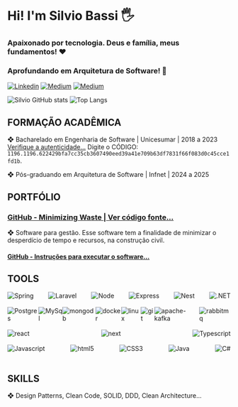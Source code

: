 # Hi! I'm Silvio Bassi 🖐️

### Apaixonado por tecnologia. Deus e família, meus fundamentos! ❤️

### Aprofundando em Arquitetura de Software! 📘

[![Linkedin](https://img.shields.io/badge/LinkedIn-0077B5?style=for-the-badge&logo=linkedin&logoColor=white)](https://www.linkedin.com/in/silvio-bassi/)
[![Medium](https://img.shields.io/badge/Medium-00AB6C?style=for-the-badge&logo=medium&logoColor=white)](https://medium.com/@silviobassi)
[![Medium](https://img.shields.io/badge/Gmail-D14836?style=for-the-badge&logo=gmail&logoColor=white)](mailto:silviobassi2@gmail.com)

![Silvio GitHub stats](https://github-readme-stats.vercel.app/api?username=silviobassi&show_icons=true&theme=dracula)
![Top Langs](https://github-readme-stats.vercel.app/api/top-langs/?username=silviobassi&hide_progress=false&theme=dracula&layout=compact)

## FORMAÇÃO ACADÊMICA

❖ Bacharelado em Engenharia de Software | Unicesumar | 2018 a 2023<br/>
[Verifique a autenticidade...](https://www.unicesumar.edu.br/valida-diploma/) 
Digite o CÓDIGO: `1196.1196.622429bfa7cc35cb3607490eed39a41e709b63df7831f66f083d0c45cce1fd1b`.

❖ Pós-graduando em Arquitetura de Software | Infnet | 2024 a 2025<br/>

## PORTFÓLIO

### [GitHub - Minimizing Waste | Ver código fonte...](https://github.com/silviobassi/minimizing)

❖ Software para gestão. Esse software tem a finalidade de minimizar o desperdício de tempo e recursos, na construção civil.

#### [GitHub - Instruções para executar o software...](https://github.com/silviobassi/minimizing-executables)

## TOOLS

<div style="display: flex; justify-content:space-between;">
    <img align="center" src="https://img.shields.io/badge/Spring-6DB33F?style=for-the-badge&logo=spring&logoColor=white" alt="Spring">
    <img align="center" src="https://img.shields.io/badge/Laravel-FF2D20?style=for-the-badge&logo=laravel&logoColor=white" alt="Laravel">
    <img align="center" src="https://img.shields.io/badge/Node%20js-339933?style=for-the-badge&logo=nodedotjs&logoColor=white" alt="Node">
    <img align="center" src="https://img.shields.io/badge/Express%20js-000000?style=for-the-badge&logo=express&logoColor=white" alt="Express">
    <img align="center" src="https://img.shields.io/badge/nestjs-E0234E?style=for-the-badge&logo=nestjs&logoColor=white" alt="Nest">
 <img align="center" src="https://img.shields.io/badge/.NET-512BD4?style=for-the-badge&logo=dotnet&logoColor=white" alt=".NET">
    
</div></br>
<div style="display: flex; justify-content:space-between;">
    <img align="center" src="https://img.shields.io/badge/PostgreSQL-316192?style=for-the-badge&logo=postgresql&logoColor=white" alt="Postgres">
    <img align="center" src="https://img.shields.io/badge/MySQL-005C84?style=for-the-badge&logo=mysql&logoColor=white" alt="MySql">
    <img align="center" src="https://img.shields.io/badge/MongoDB-4EA94B?style=for-the-badge&logo=mongodb&logoColor=white" alt="mongodb">
    <img align="center" src="https://img.shields.io/badge/Docker-2CA5E0?style=for-the-badge&logo=docker&logoColor=white" alt="docker">
    <img align="center" src="https://img.shields.io/badge/Linux-FCC624?style=for-the-badge&logo=linux&logoColor=black" alt="linux">
    <img align="center" src="https://img.shields.io/badge/GIT-E44C30?style=for-the-badge&logo=git&logoColor=white" alt="git">
    <img align="center" src="https://img.shields.io/badge/Apache_Kafka-231F20?style=for-the-badge&logo=apache-kafka&logoColor=white" alt="apache-kafka">
    <img align="center" src="https://img.shields.io/badge/rabbitmq-%23FF6600.svg?&style=for-the-badge&logo=rabbitmq&logoColor=white" alt="rabbitmq">
</div></br>
<div style="display: flex; justify-content:space-between;">
    <img align="center" src="https://img.shields.io/badge/React-20232A?style=for-the-badge&logo=react&logoColor=61DAFB" alt="react">
    <img align="center" src="https://img.shields.io/badge/next%20js-000000?style=for-the-badge&logo=nextdotjs&logoColor=white" alt="next">
    <img align="center" src="https://img.shields.io/badge/TypeScript-007ACC?style=for-the-badge&logo=typescript&logoColor=white" alt="Typescript">
</div></br>
<div style="display: flex; justify-content:space-between;">
    <img align="center" src="https://img.shields.io/badge/JavaScript-323330?style=for-the-badge&logo=javascript&logoColor=F7DF1E" alt="Javascript">
    <img align="center" src="https://img.shields.io/badge/HTML5-E34F26?style=for-the-badge&logo=html5&logoColor=white" alt="html5">
    <img align="center" src="https://img.shields.io/badge/CSS3-1572B6?style=for-the-badge&logo=css3&logoColor=white" alt="CSS3">
    <img align="center" src="https://img.shields.io/badge/Java-ED8B00?style=for-the-badge&logo=java&logoColor=white" alt="Java">
    <img align="center" src="https://img.shields.io/badge/C%23-239120?style=for-the-badge&logo=csharp&logoColor=white" alt="C#">
</div></br>

## SKILLS

❖ Design Patterns, Clean Code, SOLID, DDD, Clean Architecture...
